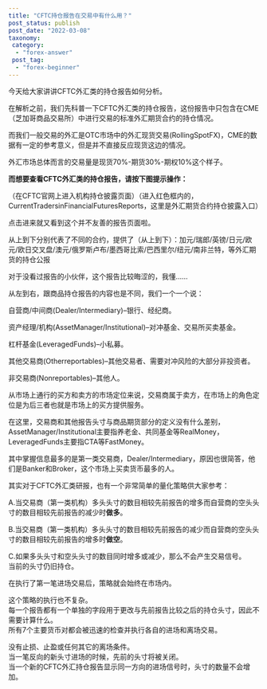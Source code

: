 ```yaml
---
title: "CFTC持仓报告在交易中有什么用？"
post_status: publish
post_date: "2022-03-08"
taxonomy:
 category: 
  - "forex-answer"
 post_tag: 
  - "forex-beginner"
---
```


今天给大家讲讲CFTC外汇类的持仓报告如何分析。  

在解析之前，我们先科普一下CFTC外汇类的持仓报告，这份报告中只包含在CME（芝加哥商品交易所）中进行交易的标准外汇期货合约的持仓情况。  

而我们一般交易的外汇是OTC市场中的外汇现货交易(RollingSpotFX)，CME的数据有一定的参考意义，但是并不直接反应现货这边的情况。  

外汇市场总体而言的交易量是现货70%-期货30%-期权10%这个样子。  

**而想要查看CFTC外汇类的持仓报告，请按下图提示操作：**

（在CFTC官网上进入机构持仓披露页面）（进入红色框内的，CurrentTradersinFinancialFuturesReports，这里是外汇期货合约持仓披露入口）

点击进来就又看到这个并不友善的报告页面啦。  

从上到下分别代表了不同的合约，提供了（从上到下）：加元/瑞郎/英镑/日元/欧元/欧日交叉盘/澳元/俄罗斯卢布/墨西哥比索/巴西里尔/纽元/南非兰特，等外汇期货的持仓公报

对于没看过报告的小伙伴，这个报告比较晦涩的，我懂……

从左到右，跟商品持仓报告的内容也是不同，我们一个一个说：

自营商/中间商(Dealer/Intermediary)–银行、经纪商。  

资产经理/机构(AssetManager/Institutional)–对冲基金、交易所买卖基金。  

杠杆基金(LeveragedFunds)–小私募。  

其他交易商(Otherreportables)–其他交易者、需要对冲风险的大部分非投资者。  

非交易商(Nonreportables)–其他人。  

从市场上通行的买方和卖方的市场定位来说，交易商属于卖方，在市场上的角色定位是为后三者也就是市场上的买方提供服务。  

在这里，交易商和其他报告头寸与商品期货部分的定义没有什么差别，AssetManager/Institutional主要指养老金、共同基金等RealMoney，LeveragedFunds主要指CTA等FastMoney。  

其中掌握信息最多的是第一类交易商，Dealer/Intermediary，原因也很简答，他们是Banker和Broker，这个市场上买卖货币最多的人。  

其实对于CFTC外汇类研报，也有一个非常简单的量化策略供大家参考：

A.当交易商（第一类机构）多头头寸的数目相较先前报告的增多而自营商的空头头寸的数目相较先前报告的减少时**做多**。  

B.当交易商（第一类机构）多头头寸的数目相较先前报告的减少而自营商的空头头寸的数目相较先前报告的增多时**做空**。  

C.如果多头头寸和空头头寸的数目同时增多或减少，那么不会产生交易信号。  
当前的头寸仍旧持仓。  

在执行了第一笔进场交易后，策略就会始终在市场内。  

这个策略的执行也不复杂。  
每一个报告都有一个单独的字段用于更改与先前报告比较之后的持仓头寸，因此不需要计算什么。  
所有7个主要货币对都会被迅速的检查并执行各自的进场和离场交易。  

没有止损、止盈或任何其它的离场条件。  
当一笔反向的新头寸进场的时候，先前的头寸将被关闭。  
当一个新的CFTC外汇持仓报告显示同一方向的进场信号时，头寸的数量不会增加。
